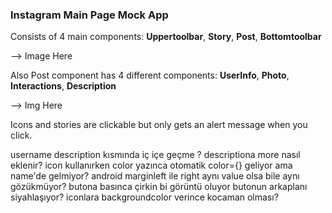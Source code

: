 [//]: # "[![Open in Visual Studio Code](https://classroom.github.com/assets/open-in-vscode-c66648af7eb3fe8bc4f294546bfd86ef473780cde1dea487d3c4ff354943c9ae.svg)](https://classroom.github.com/online_ide?assignment_repo_id=8217120&assignment_repo_type=AssignmentRepo)"
### Instagram Main Page Mock App

Consists of 4 main components: **Uppertoolbar**, **Story**, **Post**, **Bottomtoolbar**

--> Image Here

Also Post component has 4 different components: **UserInfo**, **Photo**, **Interactions**, **Description**

--> Img Here

Icons and stories are clickable but only gets an alert message when you click.




username description kısmında iç içe geçme ?
descriptiona more nasıl eklenir?
icon kullanırken color yazınca otomatik color={} geliyor ama name'de gelmiyor?
android marginleft ile right aynı value olsa bile aynı gözükmüyor?
butona basınca çirkin bi görüntü oluyor butonun arkaplanı siyahlaşıyor?
iconlara backgroundcolor verince kocaman olması?
